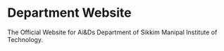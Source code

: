 # Department Website
 
The Official Website for Ai&Ds Department of Sikkim Manipal Institute of  Technology.
